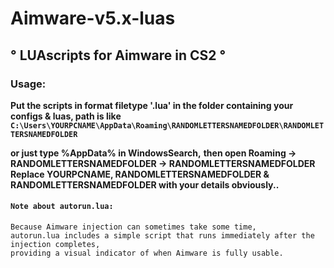 
# Aimware-v5.x-luas 

                                  
## ° **LUAscripts for Aimware in CS2** °

### Usage: 
**Put the scripts in format filetype '.lua' in the folder containing your configs & luas, path is like**
**`C:\Users\YOURPCNAME\AppData\Roaming\RANDOMLETTERSNAMEDFOLDER\RANDOMLETTERSNAMEDFOLDER`**

**or just type %AppData% in WindowsSearch,**
**then open Roaming -> RANDOMLETTERSNAMEDFOLDER -> RANDOMLETTERSNAMEDFOLDER**
**Replace YOURPCNAME, RANDOMLETTERSNAMEDFOLDER & RANDOMLETTERSNAMEDFOLDER with your details obviously..**


#### `Note about autorun.lua:`
````````
‎Because Aimware injection can sometimes take some time,
autorun.lua includes a simple script that runs immediately after the injection completes,
providing a visual indicator of when Aimware is fully usable.
````````
